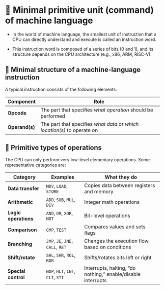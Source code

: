 # 🔧 Minimal primitive unit (command) of machine language

* In the world of machine language, the smallest unit of instruction that a CPU can directly understand and execute is called an instruction word.

* This instruction word is composed of a series of bits (0 and 1), and its structure depends on the CPU architecture (e.g., x86, ARM, RISC-V).

## 🔧 Minimal structure of a machine-language instruction

A typical instruction consists of the following elements:

| Component      | Role                                                                     |
| -------------- | ------------------------------------------------------------------------ |
| **Opcode**     | The part that specifies *what operation* should be performed             |
| **Operand(s)** | The part that specifies *what data* or *which location(s)* to operate on |


## 🧪 Primitive types of operations

The CPU can only perform very low-level elementary operations. Some representative categories are:

| Category             | Examples                          | What they do                                                 |
| -------------------- | --------------------------------- | ------------------------------------------------------------ |
| **Data transfer**    | `MOV`, `LOAD`, `STORE`            | Copies data between registers and memory                     |
| **Arithmetic**       | `ADD`, `SUB`, `MUL`, `DIV`        | Integer math operations                                      |
| **Logic operations** | `AND`, `OR`, `XOR`, `NOT`         | Bit-level operations                                         |
| **Comparison**       | `CMP`, `TEST`                     | Compares values and sets flags                               |
| **Branching**        | `JMP`, `JE`, `JNE`, `CALL`, `RET` | Changes the execution flow based on conditions               |
| **Shift/rotate**     | `SHL`, `SHR`, `ROL`, `ROR`        | Shifts/rotates bits left or right                            |
| **Special control**  | `NOP`, `HLT`, `INT`, `CLI`, `STI` | Interrupts, halting, “do nothing,” enable/disable interrupts |


